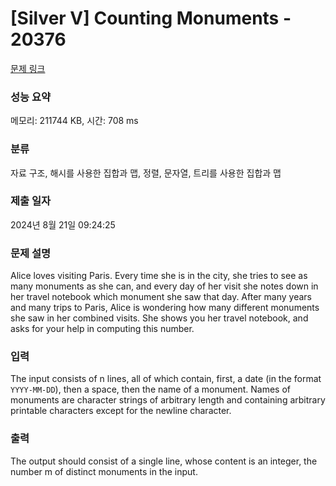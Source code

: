 # [Silver V] Counting Monuments - 20376 

[문제 링크](https://www.acmicpc.net/problem/20376) 

### 성능 요약

메모리: 211744 KB, 시간: 708 ms

### 분류

자료 구조, 해시를 사용한 집합과 맵, 정렬, 문자열, 트리를 사용한 집합과 맵

### 제출 일자

2024년 8월 21일 09:24:25

### 문제 설명

<p>Alice loves visiting Paris. Every time she is in the city, she tries to see as many monuments as she can, and every day of her visit she notes down in her travel notebook which monument she saw that day. After many years and many trips to Paris, Alice is wondering how many different monuments she saw in her combined visits. She shows you her travel notebook, and asks for your help in computing this number.</p>

### 입력 

 <p>The input consists of n lines, all of which contain, first, a date (in the format <code>YYYY-MM-DD</code>), then a space, then the name of a monument. Names of monuments are character strings of arbitrary length and containing arbitrary printable characters except for the newline character.</p>

### 출력 

 <p>The output should consist of a single line, whose content is an integer, the number m of distinct monuments in the input.</p>

